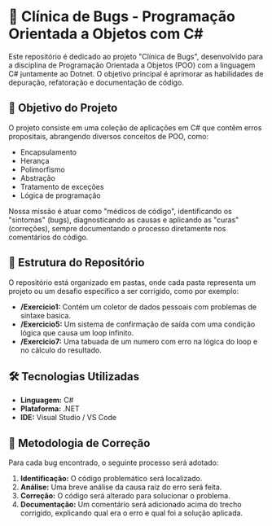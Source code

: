 # 🏥 Clínica de Bugs - Programação Orientada a Objetos com C#

Este repositório é dedicado ao projeto "Clínica de Bugs", desenvolvido para a disciplina de Programação Orientada a Objetos (POO) com a linguagem C# juntamente ao Dotnet. O objetivo principal é aprimorar as habilidades de depuração, refatoração e documentação de código.

## 🎯 Objetivo do Projeto

O projeto consiste em uma coleção de aplicações em C# que contêm erros propositais, abrangendo diversos conceitos de POO, como:
* Encapsulamento
* Herança
* Polimorfismo
* Abstração
* Tratamento de exceções
* Lógica de programação

Nossa missão é atuar como "médicos de código", identificando os "sintomas" (bugs), diagnosticando as causas e aplicando as "curas" (correções), sempre documentando o processo diretamente nos comentários do código.

## 📂 Estrutura do Repositório

O repositório está organizado em pastas, onde cada pasta representa um projeto ou um desafio específico a ser corrigido, como por exemplo:

* **/Exercicio1:** Contém um coletor de dados pessoais com problemas de sintaxe basica.
* **/Exercicio5:** Um sistema de confirmação de saída com uma condição lógica que causa um loop infinito.
* **/Exercicio7:** Uma tabuada de um numero com erro na lógica do loop e no cálculo do resultado.

## 🛠️ Tecnologias Utilizadas

* **Linguagem:** C#
* **Plataforma:** .NET
* **IDE:** Visual Studio / VS Code

## 📝 Metodologia de Correção

Para cada bug encontrado, o seguinte processo será adotado:

1.  **Identificação:** O código problemático será localizado.
2.  **Análise:** Uma breve análise da causa raiz do erro será feita.
3.  **Correção:** O código será alterado para solucionar o problema.
4.  **Documentação:** Um comentário será adicionado acima do trecho corrigido, explicando qual era o erro e qual foi a solução aplicada.
